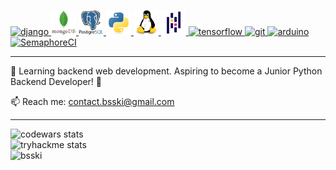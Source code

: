 
<p align="left">
  <a href="https://www.djangoproject.com/" target="_blank" rel="noreferrer"> <img src="https://icon-library.com/images/django-icon/django-icon-0.jpg" alt="django" width="40" height="40"/>
  </a>
  <a href="https://www.mongodb.com/" target="_blank" rel="noreferrer"> <img src="https://raw.githubusercontent.com/devicons/devicon/master/icons/mongodb/mongodb-original-wordmark.svg" alt="mongodb" width="40" height="40"/>
  </a>
  <a href="https://www.postgresql.org" target="_blank" rel="noreferrer"> <img src="https://raw.githubusercontent.com/devicons/devicon/master/icons/postgresql/postgresql-original-wordmark.svg" alt="postgresql" width="40" height="40"/>
  </a>
  <a href="https://www.python.org" target="_blank" rel="noreferrer"> <img src="https://raw.githubusercontent.com/devicons/devicon/master/icons/python/python-original.svg" alt="python" width="40" height="40"/>
  </a>
  <a href="https://www.linux.org/" target="_blank" rel="noreferrer"> <img src="https://raw.githubusercontent.com/devicons/devicon/master/icons/linux/linux-original.svg" alt="linux" width="40" height="40"/>
  </a>
  <a href="https://pandas.pydata.org/" target="_blank" rel="noreferrer"> <img src="https://raw.githubusercontent.com/devicons/devicon/2ae2a900d2f041da66e950e4d48052658d850630/icons/pandas/pandas-original.svg" alt="pandas" width="40" height="40"/>
  </a>
  <a href="https://www.tensorflow.org" target="_blank" rel="noreferrer"> <img src="https://www.vectorlogo.zone/logos/tensorflow/tensorflow-icon.svg" alt="tensorflow" width="40" height="40"/>
  </a>
  <a href="https://git-scm.com/" target="_blank" rel="noreferrer"> <img src="https://www.vectorlogo.zone/logos/git-scm/git-scm-icon.svg" alt="git" width="40" height="40"/>
  </a>
  <a href="https://www.arduino.cc/" target="_blank" rel="noreferrer"> <img src="https://cdn.worldvectorlogo.com/logos/arduino-1.svg" alt="arduino" width="40" height="40"/>
  </a>
  <a href="https://semaphoreci.com/" target="_blank" rel="noreferrer"> <img src="https://scontent.fpoz2-1.fna.fbcdn.net/v/t1.6435-9/88212637_2560867070868639_6867869907095126016_n.png?_nc_cat=101&ccb=1-6&_nc_sid=09cbfe&_nc_ohc=MSZ-8r8UmsIAX_36nvy&_nc_ht=scontent.fpoz2-1.fna&oh=00_AT-NL9bHb6718yF9JW-39tkSXs2X8i7snvYQ0xKJlizLqg&oe=62A6A6CE" alt="SemaphoreCI" width="40" height="40"/>
  </a>
</p>

<hr>

🌱 Learning backend web development. Aspiring to become a Junior Python Backend Developer! :slightly_smiling_face:

📫 Reach me: <contact.bsski@gmail.com>

<hr>

![codewars stats](https://www.codewars.com/users/bsski/badges/small)<br>
![tryhackme stats](https://tryhackme-badges.s3.amazonaws.com/bsski.png)<br>
<img src="https://komarev.com/ghpvc/?username=bsski&label=Profile%20views&color=2fab18&style=flat" alt="bsski" />
